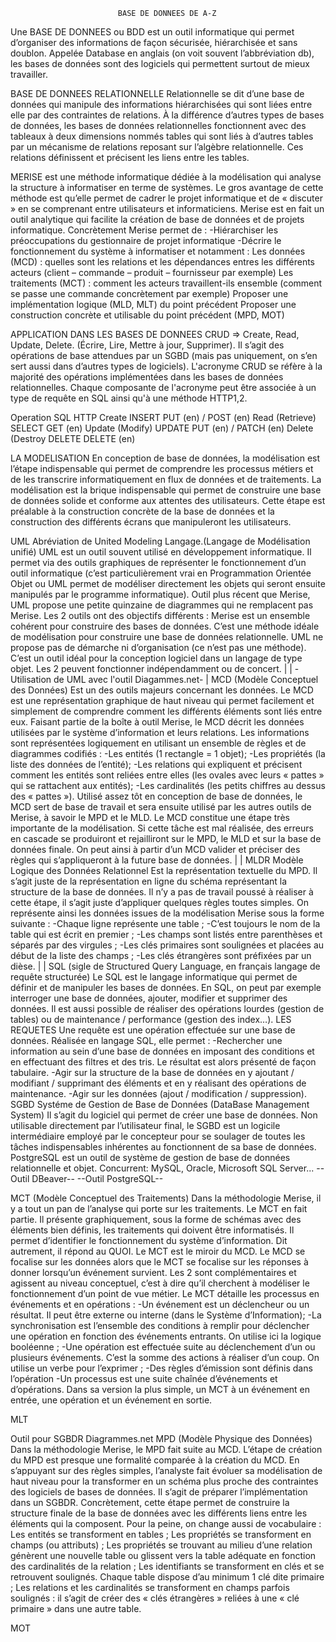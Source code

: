                             BASE DE DONNEES DE A-Z

Une BASE DE DONNEES ou BDD est un outil informatique qui permet d’organiser des informations de façon sécurisée, hiérarchisée et sans doublon.
Appelée Database en anglais (on voit souvent l’abbréviation db), les bases de données sont des logiciels qui permettent surtout de mieux travailler.

BASE DE DONNEES RELATIONNELLE
Relationnelle se dit d’une base de données qui manipule des informations hiérarchisées qui sont liées entre elle par des contraintes de relations.
À la différence d’autres types de bases de données, les bases de données relationnelles fonctionnent avec des tableaux à deux dimensions nommés tables qui sont liés à d’autres tables par un mécanisme de relations reposant sur l’algèbre relationnelle.
Ces relations définissent et précisent les liens entre les tables.

MERISE est une méthode informatique dédiée à la modélisation qui analyse la structure à informatiser en terme de systèmes. Le gros avantage de cette méthode est qu’elle permet de cadrer le projet informatique et de « discuter » en se comprenant entre utilisateurs et informaticiens.
Merise est en fait un outil analytique qui facilite la création de base de données et de projets informatique.
Concrètement Merise permet de :
-Hiérarchiser les préoccupations du gestionnaire de projet informatique
-Décrire le fonctionnement du système à informatiser et notamment :
Les données (MCD) : quelles sont les relations et les dépendances entres les différents acteurs
(client – commande – produit – fournisseur par exemple)
Les traitements (MCT) : comment les acteurs travaillent-ils ensemble
(comment se passe une commande concrètement par exemple)
Proposer une implémentation logique (MLD, MLT) du point précédent
Proposer une construction concrète et utilisable du point précédent (MPD, MOT)

APPLICATION DANS LES BASES DE DONNEES
CRUD => Create, Read, Update, Delete. (Écrire, Lire, Mettre à jour, Supprimer).
Il s’agit des opérations de base attendues par un SGBD (mais pas uniquement, on s’en sert aussi dans d’autres types de logiciels).
L'acronyme CRUD se réfère à la majorité des opérations implémentées dans les bases de données relationnelles. Chaque composante de l'acronyme peut être associée à un type de requête en SQL ainsi qu'à une méthode HTTP1,2.

Operation SQL HTTP
Create INSERT PUT (en) / POST (en)
Read (Retrieve) SELECT GET (en)
Update (Modify) UPDATE PUT (en) / PATCH (en)
Delete (Destroy DELETE DELETE (en)

LA MODELISATION
En conception de base de données, la modélisation est l’étape indispensable qui permet de comprendre les processus métiers et de les transcrire informatiquement en flux de données et de traitements.
La modélisation est la brique indispensable qui permet de construire une base de données solide et conforme aux attentes des utilisateurs.
Cette étape est préalable à la construction concrète de la base de données et la construction des différents écrans que manipuleront les utilisateurs.

UML Abréviation de United Modeling Langage.(Langage de Modélisation unifié)
UML est un outil souvent utilisé en développement informatique.
Il permet via des outils graphiques de représenter le fonctionnement d’un outil informatique (c’est particulièrement vrai en Programmation Orientée Objet ou UML permet de modéliser directement les objets qui seront ensuite manipulés par le programme informatique).
Outil plus récent que Merise, UML propose une petite quinzaine de diagrammes qui ne remplacent pas Merise.
Les 2 outils ont des objectifs différents :
Merise est un ensemble cohérent pour construire des bases de données.
C’est une méthode idéale de modélisation pour construire une base de données relationnelle.
UML ne propose pas de démarche ni d’organisation (ce n’est pas une méthode).
C’est un outil idéal pour la conception logiciel dans un langage de type objet.
Les 2 peuvent fonctionner indépendamment ou de concert.
|
| -Utilisation de UML avec l'outil Diagammes.net-
|
MCD (Modèle Conceptuel des Données)
Est un des outils majeurs concernant les données.
Le MCD est une représentation graphique de haut niveau qui permet facilement et simplement de comprendre comment les différents éléments sont liés entre eux.
Faisant partie de la boîte à outil Merise, le MCD décrit les données utilisées par le système d’information et leurs relations.
Les informations sont représentées logiquement en utilisant un ensemble de règles et de diagrammes codifiés :
-Les entités (1 rectangle = 1 objet);
-Les propriétés (la liste des données de l’entité);
-Les relations qui expliquent et précisent comment les entités sont reliées entre elles
(les ovales avec leurs « pattes » qui se rattachent aux entités);
-Les cardinalités (les petits chiffres au dessus des « pattes »).
Utilisé assez tôt en conception de base de données, le MCD sert de base de travail et sera ensuite utilisé par les autres outils de Merise, à savoir le MPD et le MLD.
Le MCD constitue une étape très importante de la modélisation.
Si cette tâche est mal réalisée, des erreurs en cascade se produiront et rejailliront sur le MPD, le MLD et sur la base de données finale.
On peut ainsi à partir d’un MCD valider et préciser des règles qui s’appliqueront à la future base de données.
|
|
MLDR Modèle Logique des Données Relationnel
Est la représentation textuelle du MPD.
Il s’agit juste de la représentation en ligne du schéma représentant la structure de la base de données.
Il n’y a pas de travail poussé à réaliser à cette étape, il s’agit juste d’appliquer quelques règles toutes simples.
On représente ainsi les données issues de la modélisation Merise sous la forme suivante :
-Chaque ligne représente une table ;
-C’est toujours le nom de la table qui est écrit en premier ;
-Les champs sont listés entre parenthèses et séparés par des virgules ;
-Les clés primaires sont soulignées et placées au début de la liste des champs ;
-Les clés étrangères sont préfixées par un dièse.
|
|
SQL (sigle de Structured Query Language, en français langage de requête structurée)
Le SQL est le langage informatique qui permet de définir et de manipuler les bases de données.
En SQL, on peut par exemple interroger une base de données, ajouter, modifier et supprimer des données.
Il est aussi possible de réaliser des opérations lourdes (gestion de tables) ou de maintenance / performance (gestion des index…).
LES REQUETES
Une requête est une opération effectuée sur une base de données. Réalisée en langage SQL, elle permet :
-Rechercher une information au sein d’une base de données en imposant des conditions et en effectuant des filtres et des tris. Le résultat est alors présenté de façon tabulaire.
-Agir sur la structure de la base de données en y ajoutant / modifiant / supprimant des éléments et en y réalisant des opérations de maintenance.
-Agir sur les données (ajout / modification / suppression).
SGBD Systéme de Gestion de Base de Données (DataBase Management System)
Il s’agit du logiciel qui permet de créer une base de données.
Non utilisable directement par l’utilisateur final, le SGBD est un logicile intermédiaire employé par le concepteur pour se soulager de toutes les tâches indispensables inhérentes au fonctionnent de sa base de données.
PostgreSQL est un outil de système de gestion de base de données relationnelle et objet.
Concurrent: MySQL, Oracle, Microsoft SQL Server...
--Outil DBeaver--
--Outil PostgreSQL--

MCT (Modèle Conceptuel des Traitements)
Dans la méthodologie Merise, il y a tout un pan de l’analyse qui porte sur les traitements.
Le MCT en fait partie.
Il présente graphiquement, sous la forme de schémas avec des éléments bien définis, les traitements qui doivent être informatisés.
Il permet d’identifier le fonctionnement du système d’information.
Dit autrement, il répond au QUOI.
Le MCT est le miroir du MCD.
Le MCD se focalise sur les données alors que le MCT se focalise sur les réponses à donner lorsqu’un événement survient.
Les 2 sont complémentaires et agissent au niveau conceptuel, c’est à dire qu’il cherchent à modéliser le fonctionnement d’un point de vue métier.
Le MCT détaille les processus en événements et en opérations :
-Un événement est un déclencheur ou un résultat. Il peut être externe ou interne (dans le Système d’Information);
-La synchronisation est l’ensemble des conditions à remplir pour déclencher une opération en fonction des événements entrants. On utilise ici la logique booléenne ;
-Une opération est effectuée suite au déclenchement d’un ou plusieurs événements. C’est la somme des actions à réaliser d’un coup. On utilise un verbe pour l’exprimer ;
-Des règles d’émission sont définis dans l’opération
-Un processus est une suite chaînée d’événements et d’opérations. Dans sa version la plus simple, un MCT à un événement en entrée, une opération et un événement en sortie.

MLT

Outil pour SGBDR Diagrammes.net
MPD (Modèle Physique des Données)
Dans la méthodologie Merise, le MPD fait suite au MCD.
L’étape de création du MPD est presque une formalité comparée à la création du MCD.
En s’appuyant sur des règles simples, l’analyste fait évoluer sa modélisation de haut niveau pour la transformer en un schéma plus proche des contraintes des logiciels de bases de données.
Il s’agit de préparer l’implémentation dans un SGBDR.
Concrètement, cette étape permet de construire la structure finale de la base de données avec les différents liens entre les éléments qui la composent.
Pour la peine, on change aussi de vocabulaire :
Les entités se transforment en tables ;
Les propriétés se transforment en champs (ou attributs) ;
Les propriétés se trouvant au milieu d’une relation génèrent une nouvelle table ou glissent vers la table adéquate en fonction des cardinalités de la relation ;
Les identifiants se transforment en clés et se retrouvent soulignés.
Chaque table dispose d’au minimum 1 clé dite primaire ;
Les relations et les cardinalités se transforment en champs parfois soulignés : il s’agit de créer des « clés étrangères » reliées à une « clé primaire » dans une autre table.


MOT
